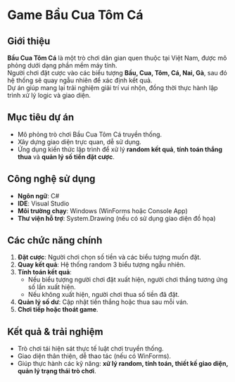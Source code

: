 #  Game Bầu Cua Tôm Cá

##  Giới thiệu  
**Bầu Cua Tôm Cá** là một trò chơi dân gian quen thuộc tại Việt Nam, được mô phỏng dưới dạng phần mềm máy tính.  
Người chơi đặt cược vào các biểu tượng **Bầu, Cua, Tôm, Cá, Nai, Gà**, sau đó hệ thống sẽ quay ngẫu nhiên để xác định kết quả.  
Dự án giúp mang lại trải nghiệm giải trí vui nhộn, đồng thời thực hành lập trình xử lý logic và giao diện.

##  Mục tiêu dự án  
- Mô phỏng trò chơi Bầu Cua Tôm Cá truyền thống.  
- Xây dựng giao diện trực quan, dễ sử dụng.  
- Ứng dụng kiến thức lập trình để xử lý **random kết quả**, **tính toán thắng thua** và **quản lý số tiền đặt cược**.  

##  Công nghệ sử dụng  
- **Ngôn ngữ**: C#  
- **IDE**: Visual Studio  
- **Môi trường chạy**: Windows (WinForms hoặc Console App)  
- **Thư viện hỗ trợ**: System.Drawing (nếu có sử dụng giao diện đồ họa)  

##  Các chức năng chính  
1. **Đặt cược**: Người chơi chọn số tiền và các biểu tượng muốn đặt.  
2. **Quay kết quả**: Hệ thống random 3 biểu tượng ngẫu nhiên.  
3. **Tính toán kết quả**:  
   - Nếu biểu tượng người chơi đặt xuất hiện, người chơi thắng tương ứng số lần xuất hiện.  
   - Nếu không xuất hiện, người chơi thua số tiền đã đặt.  
4. **Quản lý số dư**: Cập nhật tiền thắng hoặc thua sau mỗi ván.  
5. **Chơi tiếp hoặc thoát game**.  

##  Kết quả & trải nghiệm  
- Trò chơi tái hiện sát thực tế luật chơi truyền thống.  
- Giao diện thân thiện, dễ thao tác (nếu có WinForms).  
- Giúp thực hành các kỹ năng: **xử lý random, tính toán, thiết kế giao diện, quản lý trạng thái trò chơi**.
